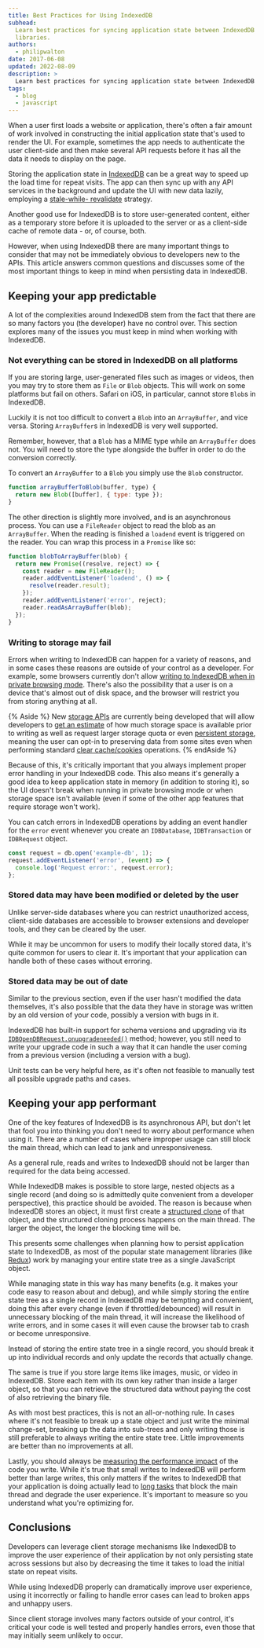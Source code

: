 ```yaml
---
title: Best Practices for Using IndexedDB
subhead:
  Learn best practices for syncing application state between IndexedDB an popular state management
  libraries.
authors:
  - philipwalton
date: 2017-06-08
updated: 2022-08-09
description: >
  Learn best practices for syncing application state between IndexedDB an popular state management libraries.
tags:
  - blog
  - javascript
---
```


When a user first loads a website or application, there's often a fair amount of work involved in
constructing the initial application state that's used to render the UI. For example, sometimes the
app needs to authenticate the user client-side and then make several API requests before it has all
the data it needs to display on the page.

Storing the application state in
[IndexedDB](https://developer.mozilla.org/docs/Web/API/IndexedDB_API) can be a great way to speed up
the load time for repeat visits. The app can then sync up with any API services in the background
and update the UI with new data lazily, employing a
[stale-while- revalidate](https://www.mnot.net/blog/2007/12/12/stale) strategy.

Another good use for IndexedDB is to store user-generated content, either as a temporary store
before it is uploaded to the server or as a client-side cache of remote data - or, of course, both.

However, when using IndexedDB there are many important things to consider that may not be
immediately obvious to developers new to the APIs. This article answers common questions and
discusses some of the most important things to keep in mind when persisting data in IndexedDB.

## Keeping your app predictable

A lot of the complexities around IndexedDB stem from the fact that there are so many factors you
(the developer) have no control over. This section explores many of the issues you must keep in mind
when working with IndexedDB.

### Not everything can be stored in IndexedDB on all platforms

If you are storing large, user-generated files such as images or videos, then you may try to store
them as `File` or `Blob` objects. This will work on some platforms but fail on others. Safari on
iOS, in particular, cannot store `Blob`s in IndexedDB.

Luckily it is not too difficult to convert a `Blob` into an `ArrayBuffer`, and vice versa. Storing
`ArrayBuffer`s in IndexedDB is very well supported.

Remember, however, that a `Blob` has a MIME type while an `ArrayBuffer` does not. You will need to
store the type alongside the buffer in order to do the conversion correctly.

To convert an `ArrayBuffer` to a `Blob` you simply use the `Blob` constructor.

```js
function arrayBufferToBlob(buffer, type) {
  return new Blob([buffer], { type: type });
}
```

The other direction is slightly more involved, and is an asynchronous process. You can use a
`FileReader` object to read the blob as an `ArrayBuffer`. When the reading is finished a `loadend`
event is triggered on the reader. You can wrap this process in a `Promise` like so:

```js
function blobToArrayBuffer(blob) {
  return new Promise((resolve, reject) => {
    const reader = new FileReader();
    reader.addEventListener('loadend', () => {
      resolve(reader.result);
    });
    reader.addEventListener('error', reject);
    reader.readAsArrayBuffer(blob);
  });
}
```

### Writing to storage may fail

Errors when writing to IndexedDB can happen for a variety of reasons, and in some cases these
reasons are outside of your control as a developer. For example, some browsers currently don't allow
[writing to IndexedDB when in private browsing mode](https://developer.mozilla.org/docs/Web/API/IndexedDB_API#Browser_compatibility).
There's also the possibility that a user is on a device that's almost out of disk space, and the
browser will restrict you from storing anything at all.

{% Aside %} New <a href="https://storage.spec.whatwg.org/">storage APIs</a> are currently being
developed that will allow developers to <a
  href="https://storage.spec.whatwg.org/#usage-and-quota">get an estimate</a> of how much storage
space is available prior to writing as well as request larger storage quota or even <a
  href="https://storage.spec.whatwg.org/#persistence">persistent storage</a>, meaning the user can
opt-in to preserving data from some sites even when performing standard <a
  href="https://support.google.com/accounts/answer/32050">clear cache/cookies</a> operations.
{% endAside %}

Because of this, it's critically important that you always implement proper error handling in your
IndexedDB code. This also means it's generally a good idea to keep application state in memory (in
addition to storing it), so the UI doesn't break when running in private browsing mode or when
storage space isn't available (even if some of the other app features that require storage won't
work).

You can catch errors in IndexedDB operations by adding an event handler for the `error` event
whenever you create an `IDBDatabase`, `IDBTransaction` or `IDBRequest` object.

```js
const request = db.open('example-db', 1);
request.addEventListener('error', (event) => {
  console.log('Request error:', request.error);
};
```

### Stored data may have been modified or deleted by the user

Unlike server-side databases where you can restrict unauthorized access, client-side databases are
accessible to browser extensions and developer tools, and they can be cleared by the user.

While it may be uncommon for users to modify their locally stored data, it's quite common for users
to clear it. It's important that your application can handle both of these cases without erroring.

### Stored data may be out of date

Similar to the previous section, even if the user hasn't modified the data themselves, it's also
possible that the data they have in storage was written by an old version of your code, possibly a
version with bugs in it.

IndexedDB has built-in support for schema versions and upgrading via its
[`IDBOpenDBRequest.onupgradeneeded()`](https://developer.mozilla.org/docs/Web/API/IDBOpenDBRequest/onupgradeneeded)
method; however, you still need to write your upgrade code in such a way that it can handle the user
coming from a previous version (including a version with a bug).

Unit tests can be very helpful here, as it's often not feasible to manually test all possible
upgrade paths and cases.

## Keeping your app performant

One of the key features of IndexedDB is its asynchronous API, but don't let that fool you into
thinking you don't need to worry about performance when using it. There are a number of cases where
improper usage can still block the main thread, which can lead to jank and unresponsiveness.

As a general rule, reads and writes to IndexedDB should not be larger than required for the data
being accessed.

While IndexedDB makes is possible to store large, nested objects as a single record (and doing so is
admittedly quite convenient from a developer perspective), this practice should be avoided. The
reason is because when IndexedDB stores an object, it must first create a
[structured clone](https://developer.mozilla.org/docs/Web/API/Web_Workers_API/Structured_clone_algorithm)
of that object, and the structured cloning process happens on the main thread. The larger the
object, the longer the blocking time will be.

This presents some challenges when planning how to persist application state to IndexedDB, as most
of the popular state management libraries (like [Redux](http://redux.js.org/)) work by managing your
entire state tree as a single JavaScript object.

While managing state in this way has many benefits (e.g. it makes your code easy to reason about and
debug), and while simply storing the entire state tree as a single record in IndexedDB may be
tempting and convenient, doing this after every change (even if throttled/debounced) will result in
unnecessary blocking of the main thread, it will increase the likelihood of write errors, and in
some cases it will even cause the browser tab to crash or become unresponsive.

Instead of storing the entire state tree in a single record, you should break it up into individual
records and only update the records that actually change.

The same is true if you store large items like images, music, or video in IndexedDB. Store each item
with its own key rather than inside a larger object, so that you can retrieve the structured data
without paying the cost of also retrieving the binary file.

As with most best practices, this is not an all-or-nothing rule. In cases where it's not feasible to
break up a state object and just write the minimal change-set, breaking up the data into sub-trees
and only writing those is still preferable to always writing the entire state tree. Little
improvements are better than no improvements at all.

Lastly, you should always be [measuring the performance impact](/user-centric-performance-metrics/)
of the code you write. While it's true that small writes to IndexedDB will perform better than large
writes, this only matters if the writes to IndexedDB that your application is doing actually lead to
[long tasks](https://developers.google.com/web/updates/2017/06/user-centric-performance-metrics#long_tasks)
that block the main thread and degrade the user experience. It's important to measure so you
understand what you're optimizing for.

## Conclusions

Developers can leverage client storage mechanisms like IndexedDB to improve the user experience of
their application by not only persisting state across sessions but also by decreasing the time it
takes to load the initial state on repeat visits.

While using IndexedDB properly can dramatically improve user experience, using it incorrectly or
failing to handle error cases can lead to broken apps and unhappy users.

Since client storage involves many factors outside of your control, it's critical your code is well
tested and properly handles errors, even those that may initially seem unlikely to occur.
